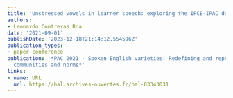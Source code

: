 ```yaml
---
title: 'Unstressed vowels in learner speech: exploring the IPCE-IPAC data'
authors:
- Leonardo Contreras Roa
date: '2021-09-01'
publishDate: '2023-12-18T21:14:12.554596Z'
publication_types:
- paper-conference
publication: '*PAC 2021 - Spoken English varieties: Redefining and representing realities,
  communities and norms*'
links:
- name: URL
  url: https://hal.archives-ouvertes.fr/hal-03343031
---
```

